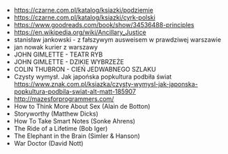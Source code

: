 * https://czarne.com.pl/katalog/ksiazki/podziemie
* https://czarne.com.pl/katalog/ksiazki/cyrk-polski
* https://www.goodreads.com/book/show/34536488-principles
* https://en.wikipedia.org/wiki/Ancillary_Justice
* stanisław jankowski - z fałszywym ausweisem w prawdziwej warszawie
* jan nowak kurier z warszawy
* JOHN GIMLETTE - TEATR RYB
* JOHN GIMLETTE - DZIKIE WYBRZEŻE
* COLIN THUBRON - CIEŃ JEDWABNEGO SZLAKU
* Czysty wymysł. Jak japońska popkultura podbiła świat https://www.znak.com.pl/ksiazka/czysty-wymysl-jak-japonska-popkultura-podbila-swiat-alt-matt-185907
* http://mazesforprogrammers.com/
* How to Think More About Sex (Alain de Botton)
* Storyworthy (Matthew Dicks)
* How To Take Smart Notes (Sonke Ahrens)
* The Ride of a Lifetime (Bob Iger)
* The Elephant in the Brain (Simler & Hanson)
* War Doctor (David Nott)
